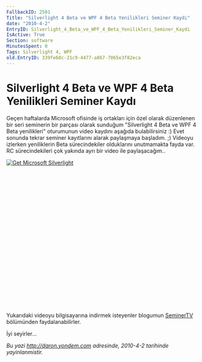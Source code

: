 ```yaml
---
FallbackID: 2501
Title: "Silverlight 4 Beta ve WPF 4 Beta Yenilikleri Seminer Kaydı"
date: "2010-4-2"
EntryID: Silverlight_4_Beta_ve_WPF_4_Beta_Yenilikleri_Seminer_Kaydi
IsActive: True
Section: software
MinutesSpent: 0
Tags: Silverlight 4, WPF
old.EntryID: 339fe60c-21c9-4477-a867-7065e3f82eca
---
```

# Silverlight 4 Beta ve WPF 4 Beta Yenilikleri Seminer Kaydı
Geçen haftalarda Microsoft ofisinde iş ortakları için özel olarak
düzenlenen bir seri seminerin bir parçası olarak sunduğum "Silverlight 4
Beta ve WPF 4 Beta yenilikleri" oturumunun video kaydını aşağıda
bulabilirsiniz :) Evet sonunda tekrar seminer kayıtlarını alarak
paylaşmaya başladım. ;) Videoyu izlerken yeniliklerin Beta
sürecindekiler olduklarını unutmamakta fayda var. RC sürecindekileri çok
yakında ayrı bir video ile paylaşacağım..

<div style="width:512px;height:384px;">

[![Get Microsoft
Silverlight](http://go2.microsoft.com/fwlink/?LinkId=108181)](http://go2.microsoft.com/fwlink/?LinkID=124807)

</div>

Yukarıdaki videoyu bilgisayarına indirmek isteyenler blogumun
[SeminerTV](http://daron.yondem.com/tr/formatpage.aspx?path=seminertv.format.html)
bölümünden faydalanabilirler.

İyi seyirler...



*Bu yazi http://daron.yondem.com adresinde, 2010-4-2 tarihinde yayinlanmistir.*
